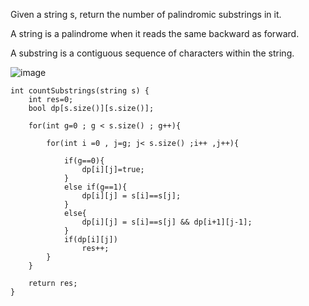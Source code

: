 Given a string s, return the number of palindromic substrings in it.

A string is a palindrome when it reads the same backward as forward.

A substring is a contiguous sequence of characters within the string.
  
 
![image](https://user-images.githubusercontent.com/69719886/191326061-88e1e57b-b386-481f-be0b-329323a5e5db.png)

  







    int countSubstrings(string s) {
        int res=0;
        bool dp[s.size()][s.size()];
        
        for(int g=0 ; g < s.size() ; g++){
            
            for(int i =0 , j=g; j< s.size() ;i++ ,j++){
                
                if(g==0){
                    dp[i][j]=true;
                }
                else if(g==1){
                    dp[i][j] = s[i]==s[j];
                }
                else{
                    dp[i][j] = s[i]==s[j] && dp[i+1][j-1];
                }
                if(dp[i][j])
                    res++;
            }
        }
        
        return res;
    }

